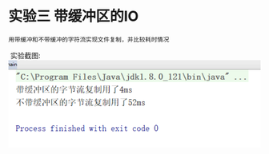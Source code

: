 # 实验三 带缓冲区的IO
    用带缓冲和不带缓冲的字符流实现文件复制，并比较耗时情况
  实验截图:
  ![Image text](https://raw.githubusercontent.com/luoyijie123/lyj/master/实验五_熟悉JAVA的IO/FileCopy/jietu.PNG)
  
